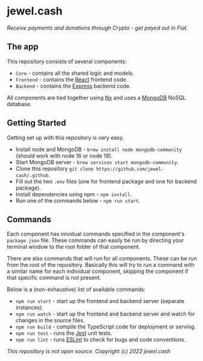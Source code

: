 # jewel.cash
*Receive payments and donations through Crypto - get payed out in Fiat.*

## The app

This repository consists of several components:
* `Core` - contains all the shared logic and models.
* `Frontend` - contains the [React](https://reactjs.org) frontend code.
* `Backend` - contains the [Express](https://expressjs.com) backend code.

All components are tied together using [Nx](https://nx.dev) and uses a [MongoDB](https://www.mongodb.com) NoSQL database.

## Getting Started

Getting set up with this repository is very easy.
* Install node and MongoDB - `brew install node mongodb-community` (should work with node 16 or node 18).
* Start MongoDB server - `brew services start mongodb-community`.
* Clone this repository `git clone https://github.com/jewel-cash/.github`.
* Fill out the two `.env` files (one for frontend package and one for backend package).
* Install dependencies using npm - `npm install`.
* Run one of the commands below - `npm run start`.

## Commands

Each component has inividual commands specified in the component's `package.json` file. These commands can easily be run by directing your terminal window to the root folder of that component.

There are also commands that will run for all components. These can be run from the root of the repository. Basically this will try to run a command with a similar name for each individual component, skipping the component if that specific command is not present.

Below is a (non-exhaustive) list of available commands:
* `npm run start` - start up the frontend and backend server (separate instances).
* `npm run watch` - start up the frontend and backend server and watch for changes in the source files.
* `npm run build` - compile the TypeScript code for deployment or serving.
* `npm run test` - runs the [Jest](https://jestjs.io) unit tests.
* `npm run lint` - runs [ESLint](https://eslint.org) to check for bugs and code conventions.

*This repository is not open source. Copyright (c) 2022 jewel.cash*
